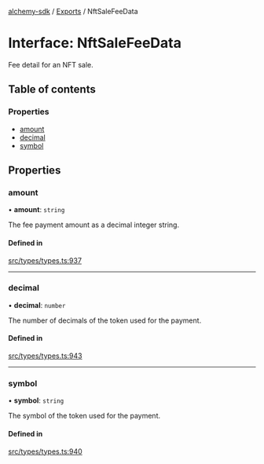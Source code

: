 [alchemy-sdk](../README.md) / [Exports](../modules.md) / NftSaleFeeData

# Interface: NftSaleFeeData

Fee detail for an NFT sale.

## Table of contents

### Properties

- [amount](NftSaleFeeData.md#amount)
- [decimal](NftSaleFeeData.md#decimal)
- [symbol](NftSaleFeeData.md#symbol)

## Properties

### amount

• **amount**: `string`

The fee payment amount as a decimal integer string.

#### Defined in

[src/types/types.ts:937](https://github.com/alchemyplatform/alchemy-sdk-js/blob/8b1ae5c/src/types/types.ts#L937)

___

### decimal

• **decimal**: `number`

The number of decimals of the token used for the payment.

#### Defined in

[src/types/types.ts:943](https://github.com/alchemyplatform/alchemy-sdk-js/blob/8b1ae5c/src/types/types.ts#L943)

___

### symbol

• **symbol**: `string`

The symbol of the token used for the payment.

#### Defined in

[src/types/types.ts:940](https://github.com/alchemyplatform/alchemy-sdk-js/blob/8b1ae5c/src/types/types.ts#L940)
